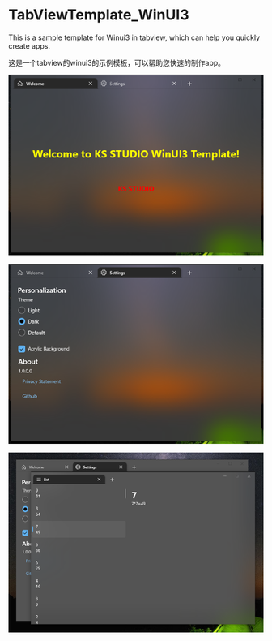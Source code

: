 # TabViewTemplate_WinUI3
This is a sample template for Winui3 in tabview, which can help you quickly create apps.

这是一个tabview的winui3的示例模板，可以帮助您快速的制作app。

![Image](https://github.com/kaishistudio/TabView1Template_WinUI3/blob/master/App1/App1/Assets/1.png)

![Image](https://github.com/kaishistudio/TabView1Template_WinUI3/blob/master/App1/App1/Assets/2.png)

![Image](https://github.com/kaishistudio/TabView1Template_WinUI3/blob/master/App1/App1/Assets/3.png)


